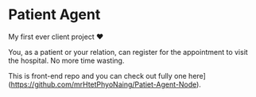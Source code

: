 # Patient Agent

My first ever client project :heart:

You, as a patient or your relation, can register for the appointment to visit the hospital. No more time wasting.

This is front-end repo and you can check out fully one here](https://github.com/mrHtetPhyoNaing/Patiet-Agent-Node).

